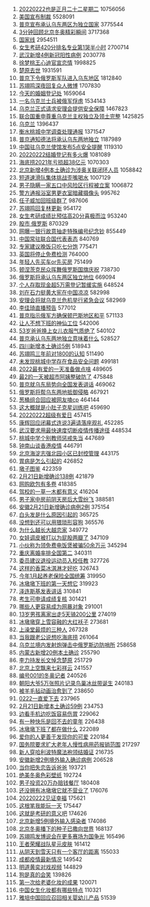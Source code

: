 1. [20220222也是正月二十二星期二](https://s.weibo.com//weibo?q=%2320220222%E4%B9%9F%E6%98%AF%E6%AD%A3%E6%9C%88%E4%BA%8C%E5%8D%81%E4%BA%8C%E6%98%9F%E6%9C%9F%E4%BA%8C%23&Refer=top) 10756056
2. [美国宣布制裁](https://s.weibo.com//weibo?q=%23%E7%BE%8E%E5%9B%BD%E5%AE%A3%E5%B8%83%E5%88%B6%E8%A3%81%23&Refer=top) 5528091
3. [普京宣布承认乌东两区为独立国家](https://s.weibo.com//weibo?q=%23%E6%99%AE%E4%BA%AC%E5%AE%A3%E5%B8%83%E6%89%BF%E8%AE%A4%E4%B9%8C%E4%B8%9C%E4%B8%A4%E5%8C%BA%E4%B8%BA%E7%8B%AC%E7%AB%8B%E5%9B%BD%E5%AE%B6%23&Refer=top) 3775544
4. [3分钟回顾北京冬奥精彩瞬间](https://s.weibo.com//weibo?q=%233%E5%88%86%E9%92%9F%E5%9B%9E%E9%A1%BE%E5%8C%97%E4%BA%AC%E5%86%AC%E5%A5%A5%E7%B2%BE%E5%BD%A9%E7%9E%AC%E9%97%B4%23&Refer=top) 3717368
5. [国家线](https://s.weibo.com//weibo?q=%E5%9B%BD%E5%AE%B6%E7%BA%BF&Refer=top) 2954511
6. [女生考研420分排名专业第1哭半小时](https://s.weibo.com//weibo?q=%23%E5%A5%B3%E7%94%9F%E8%80%83%E7%A0%94420%E5%88%86%E6%8E%92%E5%90%8D%E4%B8%93%E4%B8%9A%E7%AC%AC1%E5%93%AD%E5%8D%8A%E5%B0%8F%E6%97%B6%23&Refer=top) 2700714
7. [武汉新增4例新冠阳性病例](https://s.weibo.com//weibo?q=%23%E6%AD%A6%E6%B1%89%E6%96%B0%E5%A2%9E4%E4%BE%8B%E6%96%B0%E5%86%A0%E9%98%B3%E6%80%A7%E7%97%85%E4%BE%8B%23&Refer=top) 2030778
8. [徐梦桃王心迪官宣恋情](https://s.weibo.com//weibo?q=%23%E5%BE%90%E6%A2%A6%E6%A1%83%E7%8E%8B%E5%BF%83%E8%BF%AA%E5%AE%98%E5%AE%A3%E6%81%8B%E6%83%85%23&Refer=top) 1998825
9. [楚原去世](https://s.weibo.com//weibo?q=%23%E6%A5%9A%E5%8E%9F%E5%8E%BB%E4%B8%96%23&Refer=top) 1931591
10. [普京下令俄罗斯军队进入乌东地区](https://s.weibo.com//weibo?q=%23%E6%99%AE%E4%BA%AC%E4%B8%8B%E4%BB%A4%E4%BF%84%E7%BD%97%E6%96%AF%E5%86%9B%E9%98%9F%E8%BF%9B%E5%85%A5%E4%B9%8C%E4%B8%9C%E5%9C%B0%E5%8C%BA%23&Refer=top) 1812840
11. [苏翊鸣深夜回复众人微博](https://s.weibo.com//weibo?q=%23%E8%8B%8F%E7%BF%8A%E9%B8%A3%E6%B7%B1%E5%A4%9C%E5%9B%9E%E5%A4%8D%E4%BC%97%E4%BA%BA%E5%BE%AE%E5%8D%9A%23&Refer=top) 1707830
12. [今天的婚姻登记处](https://s.weibo.com//weibo?q=%23%E4%BB%8A%E5%A4%A9%E7%9A%84%E5%A9%9A%E5%A7%BB%E7%99%BB%E8%AE%B0%E5%A4%84%23&Refer=top) 1659064
13. [一名乌克兰士兵被俄军俘虏](https://s.weibo.com//weibo?q=%23%E4%B8%80%E5%90%8D%E4%B9%8C%E5%85%8B%E5%85%B0%E5%A3%AB%E5%85%B5%E8%A2%AB%E4%BF%84%E5%86%9B%E4%BF%98%E8%99%8F%23&Refer=top) 1534143
14. [乌克兰正式请求安理会提供安全保障](https://s.weibo.com//weibo?q=%23%E4%B9%8C%E5%85%8B%E5%85%B0%E6%AD%A3%E5%BC%8F%E8%AF%B7%E6%B1%82%E5%AE%89%E7%90%86%E4%BC%9A%E6%8F%90%E4%BE%9B%E5%AE%89%E5%85%A8%E4%BF%9D%E9%9A%9C%23&Refer=top) 1467823
15. [联合国重申尊重乌克兰主权独立及领土完整](https://s.weibo.com//weibo?q=%23%E8%81%94%E5%90%88%E5%9B%BD%E9%87%8D%E7%94%B3%E5%B0%8A%E9%87%8D%E4%B9%8C%E5%85%8B%E5%85%B0%E4%B8%BB%E6%9D%83%E7%8B%AC%E7%AB%8B%E5%8F%8A%E9%A2%86%E5%9C%9F%E5%AE%8C%E6%95%B4%23&Refer=top) 1425825
16. [乌克兰](https://s.weibo.com//weibo?q=%E4%B9%8C%E5%85%8B%E5%85%B0&Refer=top) 1396437
17. [衡水桃城中学调查处理通报](https://s.weibo.com//weibo?q=%23%E8%A1%A1%E6%B0%B4%E6%A1%83%E5%9F%8E%E4%B8%AD%E5%AD%A6%E8%B0%83%E6%9F%A5%E5%A4%84%E7%90%86%E9%80%9A%E6%8A%A5%23&Refer=top) 1371547
18. [普京通知德法将承认乌东两地独立](https://s.weibo.com//weibo?q=%23%E6%99%AE%E4%BA%AC%E9%80%9A%E7%9F%A5%E5%BE%B7%E6%B3%95%E5%B0%86%E6%89%BF%E8%AE%A4%E4%B9%8C%E4%B8%9C%E4%B8%A4%E5%9C%B0%E7%8B%AC%E7%AB%8B%23&Refer=top) 1187989
19. [中国驻乌克兰使馆发布5点安全提醒](https://s.weibo.com//weibo?q=%23%E4%B8%AD%E5%9B%BD%E9%A9%BB%E4%B9%8C%E5%85%8B%E5%85%B0%E4%BD%BF%E9%A6%86%E5%8F%91%E5%B8%835%E7%82%B9%E5%AE%89%E5%85%A8%E6%8F%90%E9%86%92%23&Refer=top) 1119310
20. [20220222结婚登记有多火爆](https://s.weibo.com//weibo?q=%2320220222%E7%BB%93%E5%A9%9A%E7%99%BB%E8%AE%B0%E6%9C%89%E5%A4%9A%E7%81%AB%E7%88%86%23&Refer=top) 1081089
21. [海底捞2021年亏损超38亿元](https://s.weibo.com//weibo?q=%23%E6%B5%B7%E5%BA%95%E6%8D%9E2021%E5%B9%B4%E4%BA%8F%E6%8D%9F%E8%B6%8538%E4%BA%BF%E5%85%83%23&Refer=top) 1070303
22. [北京新增4例本土确诊为涉奥关联闭环人员](https://s.weibo.com//weibo?q=%23%E5%8C%97%E4%BA%AC%E6%96%B0%E5%A2%9E4%E4%BE%8B%E6%9C%AC%E5%9C%9F%E7%A1%AE%E8%AF%8A%E4%B8%BA%E6%B6%89%E5%A5%A5%E5%85%B3%E8%81%94%E9%97%AD%E7%8E%AF%E4%BA%BA%E5%91%98%23&Refer=top) 1058842
23. [短道速滑队集体挑战歪嘴喝水](https://s.weibo.com//weibo?q=%23%E7%9F%AD%E9%81%93%E9%80%9F%E6%BB%91%E9%98%9F%E9%9B%86%E4%BD%93%E6%8C%91%E6%88%98%E6%AD%AA%E5%98%B4%E5%96%9D%E6%B0%B4%23&Refer=top) 1007129
24. [男子隐瞒一家五口中风险区行程被立案](https://s.weibo.com//weibo?q=%23%E7%94%B7%E5%AD%90%E9%9A%90%E7%9E%92%E4%B8%80%E5%AE%B6%E4%BA%94%E5%8F%A3%E4%B8%AD%E9%A3%8E%E9%99%A9%E5%8C%BA%E8%A1%8C%E7%A8%8B%E8%A2%AB%E7%AB%8B%E6%A1%88%23&Refer=top) 1006872
25. [警方通报浴室男更衣室暗藏摄像头](https://s.weibo.com//weibo?q=%23%E8%AD%A6%E6%96%B9%E9%80%9A%E6%8A%A5%E6%B5%B4%E5%AE%A4%E7%94%B7%E6%9B%B4%E8%A1%A3%E5%AE%A4%E6%9A%97%E8%97%8F%E6%91%84%E5%83%8F%E5%A4%B4%23&Refer=top) 995762
26. [任子威加回班级群了](https://s.weibo.com//weibo?q=%23%E4%BB%BB%E5%AD%90%E5%A8%81%E5%8A%A0%E5%9B%9E%E7%8F%AD%E7%BA%A7%E7%BE%A4%E4%BA%86%23&Refer=top) 987606
27. [苏翊鸣回复林更新](https://s.weibo.com//weibo?q=%23%E8%8B%8F%E7%BF%8A%E9%B8%A3%E5%9B%9E%E5%A4%8D%E6%9E%97%E6%9B%B4%E6%96%B0%23&Refer=top) 954172
28. [女生考研成绩比预估高20分喜极而泣](https://s.weibo.com//weibo?q=%23%E5%A5%B3%E7%94%9F%E8%80%83%E7%A0%94%E6%88%90%E7%BB%A9%E6%AF%94%E9%A2%84%E4%BC%B0%E9%AB%9820%E5%88%86%E5%96%9C%E6%9E%81%E8%80%8C%E6%B3%A3%23&Refer=top) 953240
29. [股市 俄罗斯](https://s.weibo.com//weibo?q=%E8%82%A1%E5%B8%82%20%E4%BF%84%E7%BD%97%E6%96%AF&Refer=top) 870329
30. [网曝一银行故意抽走特殊编号纪念钞](https://s.weibo.com//weibo?q=%23%E7%BD%91%E6%9B%9D%E4%B8%80%E9%93%B6%E8%A1%8C%E6%95%85%E6%84%8F%E6%8A%BD%E8%B5%B0%E7%89%B9%E6%AE%8A%E7%BC%96%E5%8F%B7%E7%BA%AA%E5%BF%B5%E9%92%9E%23&Refer=top) 855449
31. [中国常驻联合国代表表态](https://s.weibo.com//weibo?q=%23%E4%B8%AD%E5%9B%BD%E5%B8%B8%E9%A9%BB%E8%81%94%E5%90%88%E5%9B%BD%E4%BB%A3%E8%A1%A8%E8%A1%A8%E6%80%81%23&Refer=top) 840769
32. [专家建议晚饭只吃七分饱](https://s.weibo.com//weibo?q=%23%E4%B8%93%E5%AE%B6%E5%BB%BA%E8%AE%AE%E6%99%9A%E9%A5%AD%E5%8F%AA%E5%90%83%E4%B8%83%E5%88%86%E9%A5%B1%23&Refer=top) 775471
33. [英国将停止免费检测](https://s.weibo.com//weibo?q=%23%E8%8B%B1%E5%9B%BD%E5%B0%86%E5%81%9C%E6%AD%A2%E5%85%8D%E8%B4%B9%E6%A3%80%E6%B5%8B%23&Refer=top) 764000
34. [年轻人先买车or先买房](https://s.weibo.com//weibo?q=%E5%B9%B4%E8%BD%BB%E4%BA%BA%E5%85%88%E4%B9%B0%E8%BD%A6or%E5%85%88%E4%B9%B0%E6%88%BF&Refer=top) 751499
35. [顿涅茨克民众挥舞俄罗斯国旗庆祝](https://s.weibo.com//weibo?q=%23%E9%A1%BF%E6%B6%85%E8%8C%A8%E5%85%8B%E6%B0%91%E4%BC%97%E6%8C%A5%E8%88%9E%E4%BF%84%E7%BD%97%E6%96%AF%E5%9B%BD%E6%97%97%E5%BA%86%E7%A5%9D%23&Refer=top) 738730
36. [俄罗斯将承认乌东两区独立地位](https://s.weibo.com//weibo?q=%23%E4%BF%84%E7%BD%97%E6%96%AF%E5%B0%86%E6%89%BF%E8%AE%A4%E4%B9%8C%E4%B8%9C%E4%B8%A4%E5%8C%BA%E7%8B%AC%E7%AB%8B%E5%9C%B0%E4%BD%8D%23&Refer=top) 669094
37. [个人存取现金超5万需登记暂缓实施](https://s.weibo.com//weibo?q=%23%E4%B8%AA%E4%BA%BA%E5%AD%98%E5%8F%96%E7%8E%B0%E9%87%91%E8%B6%855%E4%B8%87%E9%9C%80%E7%99%BB%E8%AE%B0%E6%9A%82%E7%BC%93%E5%AE%9E%E6%96%BD%23&Refer=top) 648524
38. [刘在石力挺黄大宪在中国凉凉](https://s.weibo.com//weibo?q=%23%E5%88%98%E5%9C%A8%E7%9F%B3%E5%8A%9B%E6%8C%BA%E9%BB%84%E5%A4%A7%E5%AE%AA%E5%9C%A8%E4%B8%AD%E5%9B%BD%E5%87%89%E5%87%89%23&Refer=top) 582998
39. [安理会将就乌克兰危机举行紧急会议](https://s.weibo.com//weibo?q=%23%E5%AE%89%E7%90%86%E4%BC%9A%E5%B0%86%E5%B0%B1%E4%B9%8C%E5%85%8B%E5%85%B0%E5%8D%B1%E6%9C%BA%E4%B8%BE%E8%A1%8C%E7%B4%A7%E6%80%A5%E4%BC%9A%E8%AE%AE%23&Refer=top) 582969
40. [李佳琦直播预告](https://s.weibo.com//weibo?q=%E6%9D%8E%E4%BD%B3%E7%90%A6%E7%9B%B4%E6%92%AD%E9%A2%84%E5%91%8A&Refer=top) 577012
41. [普京指示俄军方确保顿巴斯地区和平](https://s.weibo.com//weibo?q=%23%E6%99%AE%E4%BA%AC%E6%8C%87%E7%A4%BA%E4%BF%84%E5%86%9B%E6%96%B9%E7%A1%AE%E4%BF%9D%E9%A1%BF%E5%B7%B4%E6%96%AF%E5%9C%B0%E5%8C%BA%E5%92%8C%E5%B9%B3%23&Refer=top) 571133
42. [让人不想下班的神仙工位](https://s.weibo.com//weibo?q=%23%E8%AE%A9%E4%BA%BA%E4%B8%8D%E6%83%B3%E4%B8%8B%E7%8F%AD%E7%9A%84%E7%A5%9E%E4%BB%99%E5%B7%A5%E4%BD%8D%23&Refer=top) 542006
43. [53岁爸爸换上女儿衣服气质绝了](https://s.weibo.com//weibo?q=%2353%E5%B2%81%E7%88%B8%E7%88%B8%E6%8D%A2%E4%B8%8A%E5%A5%B3%E5%84%BF%E8%A1%A3%E6%9C%8D%E6%B0%94%E8%B4%A8%E7%BB%9D%E4%BA%86%23&Refer=top) 540102
44. [普京承认乌东两地独立意味着什么](https://s.weibo.com//weibo?q=%23%E6%99%AE%E4%BA%AC%E6%89%BF%E8%AE%A4%E4%B9%8C%E4%B8%9C%E4%B8%A4%E5%9C%B0%E7%8B%AC%E7%AB%8B%E6%84%8F%E5%91%B3%E7%9D%80%E4%BB%80%E4%B9%88%23&Refer=top) 528527
45. [四川新增本土确诊5例](https://s.weibo.com//weibo?q=%23%E5%9B%9B%E5%B7%9D%E6%96%B0%E5%A2%9E%E6%9C%AC%E5%9C%9F%E7%A1%AE%E8%AF%8A5%E4%BE%8B%23&Refer=top) 518943
46. [苏翊鸣三年前对1800的认知](https://s.weibo.com//weibo?q=%23%E8%8B%8F%E7%BF%8A%E9%B8%A3%E4%B8%89%E5%B9%B4%E5%89%8D%E5%AF%B91800%E7%9A%84%E8%AE%A4%E7%9F%A5%23&Refer=top) 511490
47. [未发现桃城中学存在食品安全问题](https://s.weibo.com//weibo?q=%23%E6%9C%AA%E5%8F%91%E7%8E%B0%E6%A1%83%E5%9F%8E%E4%B8%AD%E5%AD%A6%E5%AD%98%E5%9C%A8%E9%A3%9F%E5%93%81%E5%AE%89%E5%85%A8%E9%97%AE%E9%A2%98%23&Refer=top) 499181
48. [2022最有爱的一天准备做点啥](https://s.weibo.com//weibo?q=%232022%E6%9C%80%E6%9C%89%E7%88%B1%E7%9A%84%E4%B8%80%E5%A4%A9%E5%87%86%E5%A4%87%E5%81%9A%E7%82%B9%E5%95%A5%23&Refer=top) 489605
49. [最2的一天被超市阿姨整破防了](https://s.weibo.com//weibo?q=%23%E6%9C%802%E7%9A%84%E4%B8%80%E5%A4%A9%E8%A2%AB%E8%B6%85%E5%B8%82%E9%98%BF%E5%A7%A8%E6%95%B4%E7%A0%B4%E9%98%B2%E4%BA%86%23&Refer=top) 475848
50. [普京就乌东局势向全国发表讲话](https://s.weibo.com//weibo?q=%23%E6%99%AE%E4%BA%AC%E5%B0%B1%E4%B9%8C%E4%B8%9C%E5%B1%80%E5%8A%BF%E5%90%91%E5%85%A8%E5%9B%BD%E5%8F%91%E8%A1%A8%E8%AE%B2%E8%AF%9D%23&Refer=top) 469062
51. [俄罗斯将帮乌东两地抵御侵略](https://s.weibo.com//weibo?q=%23%E4%BF%84%E7%BD%97%E6%96%AF%E5%B0%86%E5%B8%AE%E4%B9%8C%E4%B8%9C%E4%B8%A4%E5%9C%B0%E6%8A%B5%E5%BE%A1%E4%BE%B5%E7%95%A5%23&Refer=top) 467921
52. [葱桶组合回应被网友嗑cp](https://s.weibo.com//weibo?q=%23%E8%91%B1%E6%A1%B6%E7%BB%84%E5%90%88%E5%9B%9E%E5%BA%94%E8%A2%AB%E7%BD%91%E5%8F%8B%E5%97%91cp%23&Refer=top) 464144
53. [这大概就是小肚子克星训练吧](https://s.weibo.com//weibo?q=%23%E8%BF%99%E5%A4%A7%E6%A6%82%E5%B0%B1%E6%98%AF%E5%B0%8F%E8%82%9A%E5%AD%90%E5%85%8B%E6%98%9F%E8%AE%AD%E7%BB%83%E5%90%A7%23&Refer=top) 459690
54. [20220222超级有爱日](https://s.weibo.com//weibo?q=%2320220222%E8%B6%85%E7%BA%A7%E6%9C%89%E7%88%B1%E6%97%A5%23&Refer=top) 457415
55. [康辉回应闭幕式连说3遍请落座观礼](https://s.weibo.com//weibo?q=%23%E5%BA%B7%E8%BE%89%E5%9B%9E%E5%BA%94%E9%97%AD%E5%B9%95%E5%BC%8F%E8%BF%9E%E8%AF%B43%E9%81%8D%E8%AF%B7%E8%90%BD%E5%BA%A7%E8%A7%82%E7%A4%BC%23&Refer=top) 452285
56. [武汉要求用最快速度切断疫情传播途径](https://s.weibo.com//weibo?q=%23%E6%AD%A6%E6%B1%89%E8%A6%81%E6%B1%82%E7%94%A8%E6%9C%80%E5%BF%AB%E9%80%9F%E5%BA%A6%E5%88%87%E6%96%AD%E7%96%AB%E6%83%85%E4%BC%A0%E6%92%AD%E9%80%94%E5%BE%84%23&Refer=top) 448534
57. [桃城中学个别教师惩戒失当](https://s.weibo.com//weibo?q=%23%E6%A1%83%E5%9F%8E%E4%B8%AD%E5%AD%A6%E4%B8%AA%E5%88%AB%E6%95%99%E5%B8%88%E6%83%A9%E6%88%92%E5%A4%B1%E5%BD%93%23&Refer=top) 447689
58. [钟南山谈香港疫情](https://s.weibo.com//weibo?q=%23%E9%92%9F%E5%8D%97%E5%B1%B1%E8%B0%88%E9%A6%99%E6%B8%AF%E7%96%AB%E6%83%85%23&Refer=top) 446791
59. [北京海淀志强北园小区已封控管理](https://s.weibo.com//weibo?q=%23%E5%8C%97%E4%BA%AC%E6%B5%B7%E6%B7%80%E5%BF%97%E5%BC%BA%E5%8C%97%E5%9B%AD%E5%B0%8F%E5%8C%BA%E5%B7%B2%E5%B0%81%E6%8E%A7%E7%AE%A1%E7%90%86%23&Refer=top) 443175
60. [胃病是怎么引起的](https://s.weibo.com//weibo?q=%23%E8%83%83%E7%97%85%E6%98%AF%E6%80%8E%E4%B9%88%E5%BC%95%E8%B5%B7%E7%9A%84%23&Refer=top) 426852
61. [墩子图鉴](https://s.weibo.com//weibo?q=%23%E5%A2%A9%E5%AD%90%E5%9B%BE%E9%89%B4%23&Refer=top) 422359
62. [2月21日新增确诊138例](https://s.weibo.com//weibo?q=%232%E6%9C%8821%E6%97%A5%E6%96%B0%E5%A2%9E%E7%A1%AE%E8%AF%8A138%E4%BE%8B%23&Refer=top) 421879
63. [网购欧包有多卷](https://s.weibo.com//weibo?q=%E7%BD%91%E8%B4%AD%E6%AC%A7%E5%8C%85%E6%9C%89%E5%A4%9A%E5%8D%B7&Refer=top) 418385
64. [驾校的一草一木都有意义](https://s.weibo.com//weibo?q=%23%E9%A9%BE%E6%A0%A1%E7%9A%84%E4%B8%80%E8%8D%89%E4%B8%80%E6%9C%A8%E9%83%BD%E6%9C%89%E6%84%8F%E4%B9%89%23&Refer=top) 416204
65. [男子家中房前阴天房后大雪纷飞](https://s.weibo.com//weibo?q=%23%E7%94%B7%E5%AD%90%E5%AE%B6%E4%B8%AD%E6%88%BF%E5%89%8D%E9%98%B4%E5%A4%A9%E6%88%BF%E5%90%8E%E5%A4%A7%E9%9B%AA%E7%BA%B7%E9%A3%9E%23&Refer=top) 388581
66. [安徽2月21日新增确诊病例2例](https://s.weibo.com//weibo?q=%23%E5%AE%89%E5%BE%BD2%E6%9C%8821%E6%97%A5%E6%96%B0%E5%A2%9E%E7%A1%AE%E8%AF%8A%E7%97%85%E4%BE%8B2%E4%BE%8B%23&Refer=top) 375154
67. [白头发是什么原因引起的](https://s.weibo.com//weibo?q=%23%E7%99%BD%E5%A4%B4%E5%8F%91%E6%98%AF%E4%BB%80%E4%B9%88%E5%8E%9F%E5%9B%A0%E5%BC%95%E8%B5%B7%E7%9A%84%23&Refer=top) 365725
68. [没想到还可以用猥琐形容狗](https://s.weibo.com//weibo?q=%23%E6%B2%A1%E6%83%B3%E5%88%B0%E8%BF%98%E5%8F%AF%E4%BB%A5%E7%94%A8%E7%8C%A5%E7%90%90%E5%BD%A2%E5%AE%B9%E7%8B%97%23&Refer=top) 365576
69. [为什么越长大越恋家](https://s.weibo.com//weibo?q=%23%E4%B8%BA%E4%BB%80%E4%B9%88%E8%B6%8A%E9%95%BF%E5%A4%A7%E8%B6%8A%E6%81%8B%E5%AE%B6%23&Refer=top) 349772
70. [女娃调皮被打以为屁股两瓣了](https://s.weibo.com//weibo?q=%23%E5%A5%B3%E5%A8%83%E8%B0%83%E7%9A%AE%E8%A2%AB%E6%89%93%E4%BB%A5%E4%B8%BA%E5%B1%81%E8%82%A1%E4%B8%A4%E7%93%A3%E4%BA%86%23&Refer=top) 347109
71. [小伙称为领免费电饭煲被骗50余万元](https://s.weibo.com//weibo?q=%23%E5%B0%8F%E4%BC%99%E7%A7%B0%E4%B8%BA%E9%A2%86%E5%85%8D%E8%B4%B9%E7%94%B5%E9%A5%AD%E7%85%B2%E8%A2%AB%E9%AA%9750%E4%BD%99%E4%B8%87%E5%85%83%23&Refer=top) 345294
72. [重庆离婚率排全国第二](https://s.weibo.com//weibo?q=%23%E9%87%8D%E5%BA%86%E7%A6%BB%E5%A9%9A%E7%8E%87%E6%8E%92%E5%85%A8%E5%9B%BD%E7%AC%AC%E4%BA%8C%23&Refer=top) 340311
73. [委员建议退役运动员入校任教](https://s.weibo.com//weibo?q=%23%E5%A7%94%E5%91%98%E5%BB%BA%E8%AE%AE%E9%80%80%E5%BD%B9%E8%BF%90%E5%8A%A8%E5%91%98%E5%85%A5%E6%A0%A1%E4%BB%BB%E6%95%99%23&Refer=top) 327726
74. [这样的香菜冰淇淋才好吃](https://s.weibo.com//weibo?q=%23%E8%BF%99%E6%A0%B7%E7%9A%84%E9%A6%99%E8%8F%9C%E5%86%B0%E6%B7%87%E6%B7%8B%E6%89%8D%E5%A5%BD%E5%90%83%23&Refer=top) 326743
75. [今年1月起养老保险全国统筹](https://s.weibo.com//weibo?q=%23%E4%BB%8A%E5%B9%B41%E6%9C%88%E8%B5%B7%E5%85%BB%E8%80%81%E4%BF%9D%E9%99%A9%E5%85%A8%E5%9B%BD%E7%BB%9F%E7%AD%B9%23&Refer=top) 319950
76. [冰墩墩下班的第一天想它](https://s.weibo.com//weibo?q=%23%E5%86%B0%E5%A2%A9%E5%A2%A9%E4%B8%8B%E7%8F%AD%E7%9A%84%E7%AC%AC%E4%B8%80%E5%A4%A9%E6%83%B3%E5%AE%83%23&Refer=top) 319923
77. [泽连斯基发表讲话](https://s.weibo.com//weibo?q=%23%E6%B3%BD%E8%BF%9E%E6%96%AF%E5%9F%BA%E5%8F%91%E8%A1%A8%E8%AE%B2%E8%AF%9D%23&Refer=top) 310841
78. [考生可申请成绩复核](https://s.weibo.com//weibo?q=%23%E8%80%83%E7%94%9F%E5%8F%AF%E7%94%B3%E8%AF%B7%E6%88%90%E7%BB%A9%E5%A4%8D%E6%A0%B8%23&Refer=top) 301421
79. [哪些人更容易成为网暴对象](https://s.weibo.com//weibo?q=%23%E5%93%AA%E4%BA%9B%E4%BA%BA%E6%9B%B4%E5%AE%B9%E6%98%93%E6%88%90%E4%B8%BA%E7%BD%91%E6%9A%B4%E5%AF%B9%E8%B1%A1%23&Refer=top) 291001
80. [13岁男孩离家出走5天骑200公里](https://s.weibo.com//weibo?q=%2313%E5%B2%81%E7%94%B7%E5%AD%A9%E7%A6%BB%E5%AE%B6%E5%87%BA%E8%B5%B05%E5%A4%A9%E9%AA%91200%E5%85%AC%E9%87%8C%23&Refer=top) 274019
81. [冰墩墩穿上雪容融的大红袄子](https://s.weibo.com//weibo?q=%23%E5%86%B0%E5%A2%A9%E5%A2%A9%E7%A9%BF%E4%B8%8A%E9%9B%AA%E5%AE%B9%E8%9E%8D%E7%9A%84%E5%A4%A7%E7%BA%A2%E8%A2%84%E5%AD%90%23&Refer=top) 273681
82. [上澡堂最烦的三种人](https://s.weibo.com//weibo?q=%23%E4%B8%8A%E6%BE%A1%E5%A0%82%E6%9C%80%E7%83%A6%E7%9A%84%E4%B8%89%E7%A7%8D%E4%BA%BA%23&Refer=top) 267328
83. [当我跟老公说想吃海底捞](https://s.weibo.com//weibo?q=%23%E5%BD%93%E6%88%91%E8%B7%9F%E8%80%81%E5%85%AC%E8%AF%B4%E6%83%B3%E5%90%83%E6%B5%B7%E5%BA%95%E6%8D%9E%23&Refer=top) 261064
84. [乌克兰境内发射炮弹击中俄罗斯边防哨所](https://s.weibo.com//weibo?q=%23%E4%B9%8C%E5%85%8B%E5%85%B0%E5%A2%83%E5%86%85%E5%8F%91%E5%B0%84%E7%82%AE%E5%BC%B9%E5%87%BB%E4%B8%AD%E4%BF%84%E7%BD%97%E6%96%AF%E8%BE%B9%E9%98%B2%E5%93%A8%E6%89%80%23&Refer=top) 258658
85. [内蒙古新增20例本土确诊](https://s.weibo.com//weibo?q=%23%E5%86%85%E8%92%99%E5%8F%A4%E6%96%B0%E5%A2%9E20%E4%BE%8B%E6%9C%AC%E5%9C%9F%E7%A1%AE%E8%AF%8A%23&Refer=top) 255790
86. [李力持发长文悼念楚原](https://s.weibo.com//weibo?q=%23%E6%9D%8E%E5%8A%9B%E6%8C%81%E5%8F%91%E9%95%BF%E6%96%87%E6%82%BC%E5%BF%B5%E6%A5%9A%E5%8E%9F%23&Refer=top) 251729
87. [北京上空飘来七彩祥云](https://s.weibo.com//weibo?q=%23%E5%8C%97%E4%BA%AC%E4%B8%8A%E7%A9%BA%E9%A3%98%E6%9D%A5%E4%B8%83%E5%BD%A9%E7%A5%A5%E4%BA%91%23&Refer=top) 241557
88. [编号001的冬奥记者](https://s.weibo.com//weibo?q=%23%E7%BC%96%E5%8F%B7001%E7%9A%84%E5%86%AC%E5%A5%A5%E8%AE%B0%E8%80%85%23&Refer=top) 240526
89. [朝阳大爷5万张照片记录鸟巢冰丝带诞生](https://s.weibo.com//weibo?q=%23%E6%9C%9D%E9%98%B3%E5%A4%A7%E7%88%B75%E4%B8%87%E5%BC%A0%E7%85%A7%E7%89%87%E8%AE%B0%E5%BD%95%E9%B8%9F%E5%B7%A2%E5%86%B0%E4%B8%9D%E5%B8%A6%E8%AF%9E%E7%94%9F%23&Refer=top) 240183
90. [被羊毛毡动画治愈到了](https://s.weibo.com//weibo?q=%23%E8%A2%AB%E7%BE%8A%E6%AF%9B%E6%AF%A1%E5%8A%A8%E7%94%BB%E6%B2%BB%E6%84%88%E5%88%B0%E4%BA%86%23&Refer=top) 238650
91. [0222一直爱下去](https://s.weibo.com//weibo?q=%230222%E4%B8%80%E7%9B%B4%E7%88%B1%E4%B8%8B%E5%8E%BB%23&Refer=top) 237965
92. [2月21日新增本土确诊59例](https://s.weibo.com//weibo?q=2%E6%9C%8821%E6%97%A5%E6%96%B0%E5%A2%9E%E6%9C%AC%E5%9C%9F%E7%A1%AE%E8%AF%8A59%E4%BE%8B&Refer=top) 234753
93. [边看手机边吃饭容易伤胃](https://s.weibo.com//weibo?q=%23%E8%BE%B9%E7%9C%8B%E6%89%8B%E6%9C%BA%E8%BE%B9%E5%90%83%E9%A5%AD%E5%AE%B9%E6%98%93%E4%BC%A4%E8%83%83%23&Refer=top) 229062
94. [有一种快乐是回不去的童年](https://s.weibo.com//weibo?q=%23%E6%9C%89%E4%B8%80%E7%A7%8D%E5%BF%AB%E4%B9%90%E6%98%AF%E5%9B%9E%E4%B8%8D%E5%8E%BB%E7%9A%84%E7%AB%A5%E5%B9%B4%23&Refer=top) 226438
95. [冰墩墩下班了都在做什么](https://s.weibo.com//weibo?q=%E5%86%B0%E5%A2%A9%E5%A2%A9%E4%B8%8B%E7%8F%AD%E4%BA%86%E9%83%BD%E5%9C%A8%E5%81%9A%E4%BB%80%E4%B9%88&Refer=top) 222089
96. [爱你的人更善于发现你的可爱](https://s.weibo.com//weibo?q=%23%E7%88%B1%E4%BD%A0%E7%9A%84%E4%BA%BA%E6%9B%B4%E5%96%84%E4%BA%8E%E5%8F%91%E7%8E%B0%E4%BD%A0%E7%9A%84%E5%8F%AF%E7%88%B1%23&Refer=top) 220184
97. [国务院要求扩大老年人慢性病用药报销范围](https://s.weibo.com//weibo?q=%23%E5%9B%BD%E5%8A%A1%E9%99%A2%E8%A6%81%E6%B1%82%E6%89%A9%E5%A4%A7%E8%80%81%E5%B9%B4%E4%BA%BA%E6%85%A2%E6%80%A7%E7%97%85%E7%94%A8%E8%8D%AF%E6%8A%A5%E9%94%80%E8%8C%83%E5%9B%B4%23&Refer=top) 217297
98. [新人穿哈利波特魔法袍领结婚证](https://s.weibo.com//weibo?q=%23%E6%96%B0%E4%BA%BA%E7%A9%BF%E5%93%88%E5%88%A9%E6%B3%A2%E7%89%B9%E9%AD%94%E6%B3%95%E8%A2%8D%E9%A2%86%E7%BB%93%E5%A9%9A%E8%AF%81%23&Refer=top) 216735
99. [安徽新增2例境外输入确诊病例](https://s.weibo.com//weibo?q=%23%E5%AE%89%E5%BE%BD%E6%96%B0%E5%A2%9E2%E4%BE%8B%E5%A2%83%E5%A4%96%E8%BE%93%E5%85%A5%E7%A1%AE%E8%AF%8A%E7%97%85%E4%BE%8B%23&Refer=top) 206528
100. [当你把失恋告诉爸爸](https://s.weibo.com//weibo?q=%23%E5%BD%93%E4%BD%A0%E6%8A%8A%E5%A4%B1%E6%81%8B%E5%91%8A%E8%AF%89%E7%88%B8%E7%88%B8%23&Refer=top) 193721
101. [绝美冬奥色彩壁纸](https://s.weibo.com//weibo?q=%23%E7%BB%9D%E7%BE%8E%E5%86%AC%E5%A5%A5%E8%89%B2%E5%BD%A9%E5%A3%81%E7%BA%B8%23&Refer=top) 192724
102. [男子投资20万办赔钱餐厅](https://s.weibo.com//weibo?q=%23%E7%94%B7%E5%AD%90%E6%8A%95%E8%B5%8420%E4%B8%87%E5%8A%9E%E8%B5%94%E9%92%B1%E9%A4%90%E5%8E%85%23&Refer=top) 180408
103. [还没拥有冰墩墩它就不营业了](https://s.weibo.com//weibo?q=%23%E8%BF%98%E6%B2%A1%E6%8B%A5%E6%9C%89%E5%86%B0%E5%A2%A9%E5%A2%A9%E5%AE%83%E5%B0%B1%E4%B8%8D%E8%90%A5%E4%B8%9A%E4%BA%86%23&Refer=top) 176076
104. [20220222见证幸福](https://s.weibo.com//weibo?q=%2320220222%E8%A7%81%E8%AF%81%E5%B9%B8%E7%A6%8F%23&Refer=top) 175621
105. [这根笔我能玩一天](https://s.weibo.com//weibo?q=%23%E8%BF%99%E6%A0%B9%E7%AC%94%E6%88%91%E8%83%BD%E7%8E%A9%E4%B8%80%E5%A4%A9%23&Refer=top) 175447
106. [这就是考研的意义吧](https://s.weibo.com//weibo?q=%23%E8%BF%99%E5%B0%B1%E6%98%AF%E8%80%83%E7%A0%94%E7%9A%84%E6%84%8F%E4%B9%89%E5%90%A7%23&Refer=top) 174626
107. [北京新增5例境外输入感染者](https://s.weibo.com//weibo?q=%23%E5%8C%97%E4%BA%AC%E6%96%B0%E5%A2%9E5%E4%BE%8B%E5%A2%83%E5%A4%96%E8%BE%93%E5%85%A5%E6%84%9F%E6%9F%93%E8%80%85%23&Refer=top) 174086
108. [北京冬奥播下的种子已撒向世界](https://s.weibo.com//weibo?q=%23%E5%8C%97%E4%BA%AC%E5%86%AC%E5%A5%A5%E6%92%AD%E4%B8%8B%E7%9A%84%E7%A7%8D%E5%AD%90%E5%B7%B2%E6%92%92%E5%90%91%E4%B8%96%E7%95%8C%23&Refer=top) 168137
109. [苏翊鸣发博说会在更多赛场为国争光](https://s.weibo.com//weibo?q=%23%E8%8B%8F%E7%BF%8A%E9%B8%A3%E5%8F%91%E5%8D%9A%E8%AF%B4%E4%BC%9A%E5%9C%A8%E6%9B%B4%E5%A4%9A%E8%B5%9B%E5%9C%BA%E4%B8%BA%E5%9B%BD%E4%BA%89%E5%85%89%23&Refer=top) 165496
110. [王者荣耀战队星元皮肤](https://s.weibo.com//weibo?q=%23%E7%8E%8B%E8%80%85%E8%8D%A3%E8%80%80%E6%88%98%E9%98%9F%E6%98%9F%E5%85%83%E7%9A%AE%E8%82%A4%23&Refer=top) 161412
111. [从阴天到雪天只有一个客厅的距离](https://s.weibo.com//weibo?q=%23%E4%BB%8E%E9%98%B4%E5%A4%A9%E5%88%B0%E9%9B%AA%E5%A4%A9%E5%8F%AA%E6%9C%89%E4%B8%80%E4%B8%AA%E5%AE%A2%E5%8E%85%E7%9A%84%E8%B7%9D%E7%A6%BB%23&Refer=top) 155033
112. [成都疫情最新情况](https://s.weibo.com//weibo?q=%23%E6%88%90%E9%83%BD%E7%96%AB%E6%83%85%E6%9C%80%E6%96%B0%E6%83%85%E5%86%B5%23&Refer=top) 149542
113. [明道黄奕对戏视频](https://s.weibo.com//weibo?q=%23%E6%98%8E%E9%81%93%E9%BB%84%E5%A5%95%E5%AF%B9%E6%88%8F%E8%A7%86%E9%A2%91%23&Refer=top) 144829
114. [狗是真的会笑](https://s.weibo.com//weibo?q=%23%E7%8B%97%E6%98%AF%E7%9C%9F%E7%9A%84%E4%BC%9A%E7%AC%91%23&Refer=top) 139826
115. [第一次给老婆化妆的成果](https://s.weibo.com//weibo?q=%23%E7%AC%AC%E4%B8%80%E6%AC%A1%E7%BB%99%E8%80%81%E5%A9%86%E5%8C%96%E5%A6%86%E7%9A%84%E6%88%90%E6%9E%9C%23&Refer=top) 120071
116. [中国女生化妆都有哪些特点](https://s.weibo.com//weibo?q=%23%E4%B8%AD%E5%9B%BD%E5%A5%B3%E7%94%9F%E5%8C%96%E5%A6%86%E9%83%BD%E6%9C%89%E5%93%AA%E4%BA%9B%E7%89%B9%E7%82%B9%23&Refer=top) 110321
117. [雅培中国回应召回相关婴幼儿产品](https://s.weibo.com//weibo?q=%23%E9%9B%85%E5%9F%B9%E4%B8%AD%E5%9B%BD%E5%9B%9E%E5%BA%94%E5%8F%AC%E5%9B%9E%E7%9B%B8%E5%85%B3%E5%A9%B4%E5%B9%BC%E5%84%BF%E4%BA%A7%E5%93%81%23&Refer=top) 51539
